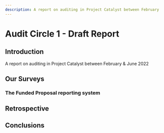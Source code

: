 ```yaml
---
description: A report on auditing in Project Catalyst between February & June 2022
---
```


# Audit Circle 1 - Draft Report

## Introduction

A report on auditing in Project Catalyst between February & June 2022

## Our Surveys

### The Funded Proposal reporting system



## Retrospective



## Conclusions

